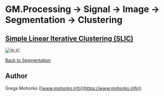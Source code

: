 # GM.Processing -> Signal -> Image -> Segmentation -> Clustering

## [Simple Linear Iterative Clustering (SLIC)](SLIC.md)

![SLIC](/Documentation/Signal/Image/Segmentation/Clustering/SLIC/SLIC%20Honda.gif "Simple Linear Iterative Clustering (SLIC)")

[Back to Segmentation](/src/GM.Processing/GM.Processing/Signal/Image/Segmentation)

## Author
Grega Mohorko ([www.mohorko.info](https://www.mohorko.info))
